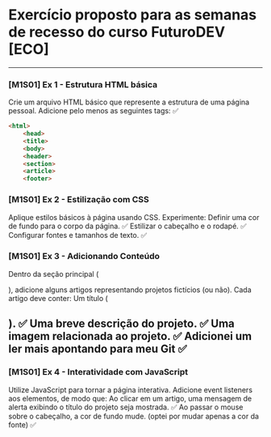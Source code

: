 # Exercício proposto para as semanas de recesso do curso FuturoDEV [ECO]
--------
### [M1S01] Ex 1 - Estrutura HTML básica
Crie um arquivo HTML básico que represente a estrutura de uma página pessoal. Adicione pelo menos as seguintes tags: :white_check_mark:

```html
<html>
    <head>
    <title>
    <body>
    <header>
    <section>
    <article>
    <footer>
```

### [M1S01] Ex 2 - Estilização com CSS
Aplique estilos básicos à página usando CSS. Experimente:
Definir uma cor de fundo para o corpo da página. :white_check_mark:
Estilizar o cabeçalho e o rodapé. :white_check_mark:
Configurar fontes e tamanhos de texto. :white_check_mark:

### [M1S01] Ex 3 - Adicionando Conteúdo
Dentro da seção principal (<section>), adicione alguns artigos representando projetos fictícios (ou não). Cada artigo deve conter:
Um título (<h2>). :white_check_mark:
Uma breve descrição do projeto. :white_check_mark:
Uma imagem relacionada ao projeto. :white_check_mark:
Adicionei um ler mais apontando para meu Git :white_check_mark:

### [M1S01] Ex 4 -  Interatividade com JavaScript
Utilize JavaScript para tornar a página interativa. Adicione event listeners aos elementos, de modo que:
Ao clicar em um artigo, uma mensagem de alerta exibindo o título do projeto seja mostrada. :white_check_mark:
Ao passar o mouse sobre o cabeçalho, a cor de fundo mude. (optei por mudar apenas a cor da fonte) :white_check_mark:
